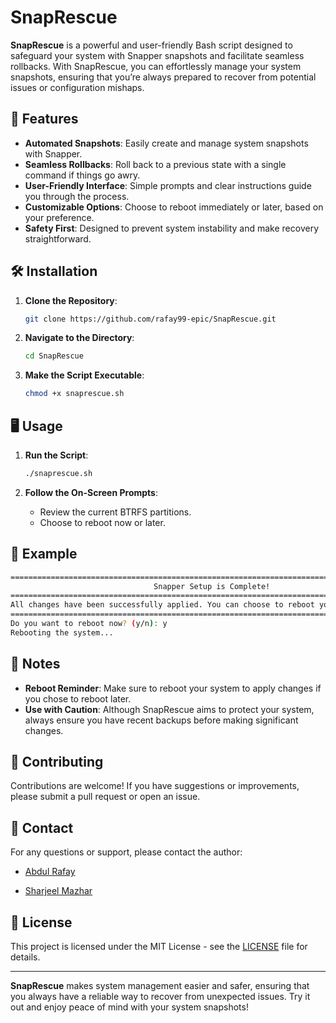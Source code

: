 # SnapRescue

**SnapRescue** is a powerful and user-friendly Bash script designed to safeguard your system with Snapper snapshots and facilitate seamless rollbacks. With SnapRescue, you can effortlessly manage your system snapshots, ensuring that you’re always prepared to recover from potential issues or configuration mishaps.

## 🚀 Features

- **Automated Snapshots**: Easily create and manage system snapshots with Snapper.
- **Seamless Rollbacks**: Roll back to a previous state with a single command if things go awry.
- **User-Friendly Interface**: Simple prompts and clear instructions guide you through the process.
- **Customizable Options**: Choose to reboot immediately or later, based on your preference.
- **Safety First**: Designed to prevent system instability and make recovery straightforward.

## 🛠️ Installation

1. **Clone the Repository**:

   ```bash
   git clone https://github.com/rafay99-epic/SnapRescue.git
   ```

2. **Navigate to the Directory**:

   ```bash
   cd SnapRescue
   ```

3. **Make the Script Executable**:
   ```bash
   chmod +x snaprescue.sh
   ```

## 🖥️ Usage

1. **Run the Script**:

   ```bash
   ./snaprescue.sh
   ```

2. **Follow the On-Screen Prompts**:
   - Review the current BTRFS partitions.
   - Choose to reboot now or later.

## 📜 Example

```bash
======================================================================================================
                                Snapper Setup is Complete!
======================================================================================================
All changes have been successfully applied. You can choose to reboot your system now or later.
======================================================================================================
Do you want to reboot now? (y/n): y
Rebooting the system...
```

## 📝 Notes

- **Reboot Reminder**: Make sure to reboot your system to apply changes if you chose to reboot later.
- **Use with Caution**: Although SnapRescue aims to protect your system, always ensure you have recent backups before making significant changes.

## 🤝 Contributing

Contributions are welcome! If you have suggestions or improvements, please submit a pull request or open an issue.

## 📧 Contact

For any questions or support, please contact the author:

- [Abdul Rafay](https://www.rafay99.com/contact-me)

- [Sharjeel Mazhar](mailto:sharjeelmazhar@gmail.com)

## 📄 License

This project is licensed under the MIT License - see the [LICENSE](LICENSE) file for details.

---

**SnapRescue** makes system management easier and safer, ensuring that you always have a reliable way to recover from unexpected issues. Try it out and enjoy peace of mind with your system snapshots!
